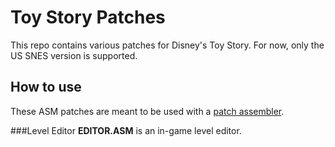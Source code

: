 # Toy Story Patches
This repo contains various patches for Disney's Toy Story. For now, only the US SNES version is supported.

## How to use
These ASM patches are meant to be used with a [patch assembler](http://infinitefactors.org/jonk/patch.html). 

###Level Editor
**EDITOR.ASM** is an in-game level editor.
